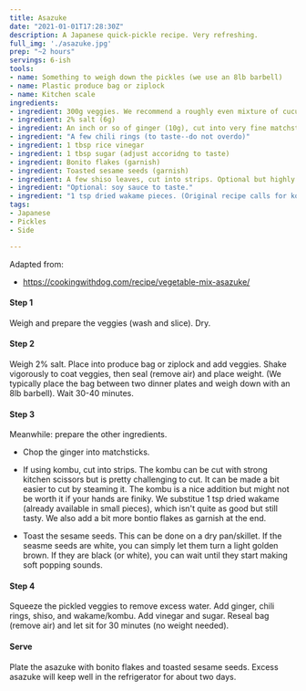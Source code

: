 ```yaml
---
title: Asazuke
date: "2021-01-01T17:28:30Z"
description: A Japanese quick-pickle recipe. Very refreshing.
full_img: './asazuke.jpg'
prep: "~2 hours"
servings: 6-ish
tools:
- name: Something to weigh down the pickles (we use an 8lb barbell)
- name: Plastic produce bag or ziplock
- name: Kitchen scale
ingredients:
- ingredient: 300g veggies. We recommend a roughly even mixture of cucumber, daikon radish, and nappa cabbage. If necessary, you can omit one of these. We have not tried substituting an ingredient for anything else, but the original recipe also calls for carrot.
- ingredient: 2% salt (6g)
- ingredient: An inch or so of ginger (10g), cut into very fine matchsticks
- ingredient: "A few chili rings (to taste--do not overdo)"
- ingredient: 1 tbsp rice vinegar
- ingredient: 1 tbsp sugar (adjust accoridng to taste)
- ingredient: Bonito flakes (garnish)
- ingredient: Toasted sesame seeds (garnish)
- ingredient: A few shiso leaves, cut into strips. Optional but highly recommended.
- ingredient: "Optional: soy sauce to taste."
- ingredient: "1 tsp dried wakame pieces. (Original recipe calls for kombu strips, which is probably better but a pain to cut.)"
tags:
- Japanese
- Pickles
- Side

---
```


Adapted from:
  - https://cookingwithdog.com/recipe/vegetable-mix-asazuke/

#### Step 1

Weigh and prepare the veggies (wash and slice). Dry.

#### Step 2

Weigh 2% salt. Place into produce bag or ziplock and add veggies. Shake vigorously to coat veggies, then seal (remove air) and place weight. (We typically place the bag between two dinner plates and weigh down with an 8lb barbell). Wait 30-40 minutes.

#### Step 3

Meanwhile: prepare the other ingredients. 

* Chop the ginger into matchsticks.

* If using kombu, cut into strips. The kombu can be cut with strong kitchen scissors but is pretty challenging to cut. It can be made a bit easier to cut by steaming it. The kombu is a nice addition but might not be worth it if your hands are finiky. We substitue 1 tsp dried wakame (already available in small pieces), which isn't quite as good but still tasty. We also add a bit more bontio flakes as garnish at the end.

* Toast the sesame seeds. This can be done on a dry pan/skillet. If the seasme seeds are white, you can simply let them turn a light golden brown. If they are black (or white), you can wait until they start making soft popping sounds.

#### Step 4

Squeeze the pickled veggies to remove excess water. Add ginger, chili rings, shiso, and wakame/kombu. Add vinegar and sugar. Reseal bag (remove air) and let sit for 30 minutes (no weight needed).

#### Serve

Plate the asazuke with bonito flakes and toasted sesame seeds. Excess asazuke will keep well in the refrigerator for about two days.

